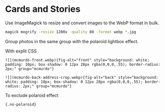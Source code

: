 # Cards and Stories

Use ImageMagick to resize and convert images to the WebP format in bulk.

```bash
magick mogrify -resize 1200x -quality 80 -format webp *.jpg
```

Group photos in the same group with the polaroid lightbox effect.

With explit CSS
```
![](mcmurdo-front.webp){fig-alt="front" style="background: white; padding: 10px; box-shadow: 0 12px 28px rgba(0,0,0,.55); border-radius: 2px;" group="mcmurdo"}

![](mcmurdo-back-address-crop.webp){fig-alt="back" style="background: white; padding: 10px; box-shadow: 0 12px 28px rgba(0,0,0,.55); border-radius: 2px;" group="mcmurdo"}
```

To exclude polaroid effect

```
{.no-polaroid}
```
